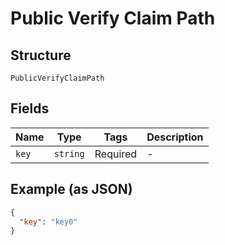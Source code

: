 
# Public Verify Claim Path

## Structure

`PublicVerifyClaimPath`

## Fields

| Name | Type | Tags | Description |
|  --- | --- | --- | --- |
| `key` | `string` | Required | - |

## Example (as JSON)

```json
{
  "key": "key0"
}
```

